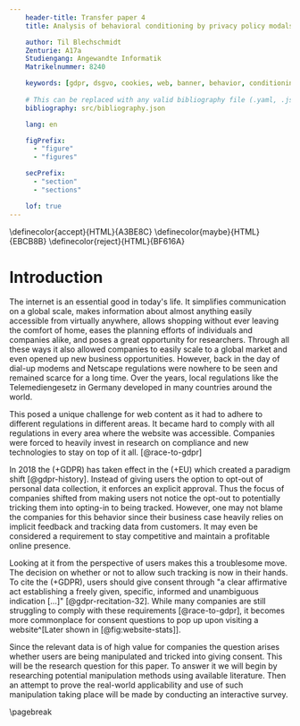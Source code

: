 ```yaml
---
    header-title: Transfer paper 4
    title: Analysis of behavioral conditioning by privacy policy modals

    author: Til Blechschmidt
    Zenturie: A17a
    Studiengang: Angewandte Informatik
    Matrikelnummer: 8240

    keywords: [gdpr, dsgvo, cookies, web, banner, behavior, conditioning, survey]
    
    # This can be replaced with any valid bibliography file (.yaml, .json, .bib)
    bibliography: src/bibliography.json

    lang: en

    figPrefix:
      - "figure"
      - "figures"

    secPrefix:
      - "section"
      - "sections"

    lof: true
---
```


\definecolor{accept}{HTML}{A3BE8C}
\definecolor{maybe}{HTML}{EBCB8B}
\definecolor{reject}{HTML}{BF616A}

# Introduction

The internet is an essential good in today's life. It simplifies communication on a global scale, makes information about almost anything easily accessible from virtually anywhere, allows shopping without ever leaving the comfort of home, eases the planning efforts of individuals and companies alike, and poses a great opportunity for researchers. Through all these ways it also allowed companies to easily scale to a global market and even opened up new business opportunities. However, back in the day of dial-up modems and Netscape regulations were nowhere to be seen and remained scarce for a long time. Over the years, local regulations like the Telemediengesetz in Germany developed in many countries around the world.

This posed a unique challenge for web content as it had to adhere to different regulations in different areas. It became hard to comply with all regulations in every area where the website was accessible. Companies were forced to heavily invest in research on compliance and new technologies to stay on top of it all. [@race-to-gdpr]

In 2018 the (+GDPR) has taken effect in the (+EU) which created a paradigm shift [@gdpr-history]. Instead of giving users the option to opt-out of personal data collection, it enforces an explicit approval. Thus the focus of companies shifted from making users not notice the opt-out to potentially tricking them into opting-in to being tracked. However, one may not blame the companies for this behavior since their business case heavily relies on implicit feedback and tracking data from customers. It may even be considered a requirement to stay competitive and maintain a profitable online presence.

Looking at it from the perspective of users makes this a troublesome move. The decision on whether or not to allow such tracking is now in their hands. To cite the (+GDPR), users should give consent through "a clear affirmative act establishing a freely given, specific, informed and unambiguous indication [...]" [@gdpr-recitation-32]. While many companies are still struggling to comply with these requirements [@race-to-gdpr], it becomes more commonplace for consent questions to pop up upon visiting a website^[Later shown in [@fig:website-stats]].

Since the relevant data is of high value for companies the question arises whether users are being manipulated and tricked into giving consent. This will be the research question for this paper. To answer it we will begin by researching potential manipulation methods using available literature. Then an attempt to prove the real-world applicability and use of such manipulation taking place will be made by conducting an interactive survey.

\pagebreak
